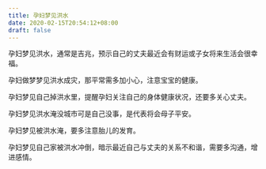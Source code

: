 ```yaml
---
title: 孕妇梦见洪水
date: 2020-02-15T20:54:12+08:00
draft: false
---
```


孕妇梦见洪水，通常是吉兆，预示自己的丈夫最近会有财运或子女将来生活会很幸福。


孕妇做梦梦见洪水成灾，那平常需多加小心，注意宝宝的健康。


孕妇梦见自己掉洪水里，提醒孕妇关注自己的身体健康状况，还要多关心丈夫。


孕妇梦见洪水淹没城市可是自己没事，是代表将会母子平安。


孕妇梦见被洪水淹，要多注意胎儿的发育。


孕妇梦见自己家被洪水冲倒，暗示最近自己与丈夫的关系不和谐，需要多沟通，增进感情。

